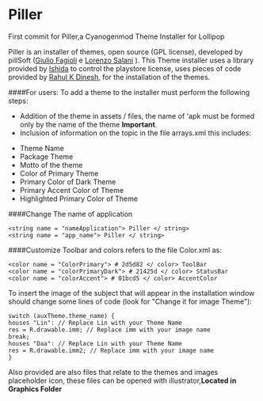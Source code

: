 # Piller
First commit for Piller,a Cyanogenmod Theme Installer for Lollipop

Piller is an installer of themes, open source (GPL license), developed by pillSoft ([Giulio Fagioli](http://goo.gl/eBEyMb) e [Lorenzo Salani](http://goo.gl/zARfDu) ).
This Theme installer uses a library provided by [Ishida](https://github.com/ishida/android-easy-lvl) to control the playstore license, uses pieces of code provided by [Rahul K Dinesh](https://github.com/b16h22/Theme-Installer), for the installation of the themes.

####For users:
To add a theme to the installer must perform the following steps:
- Addition of the theme in assets / files, the name of 'apk must be formed only by the name of the theme **Important**.
- Inclusion of information on the topic in the file arrays.xml this includes:
* Theme Name
* Package Theme
* Motto of the theme
* Color of Primary Theme
* Primary Color of Dark Theme
* Primary Accent Color of Theme
* Highlighted Primary Color of Theme

####Change The name of application
```
<string name = "nameApplication"> Piller </ string>
<string name = "app_name"> Piller </ string>
```

####Customize Toolbar and colors refers to the file Color.xml as:
```
<color name = "ColorPrimary"> # 2d5d82 </ color> ToolBar
<color name = "colorPrimaryDark"> # 21425d </ color> StatusBar
<color name = "colorAccent"> # 01bcd5 </ color> AccentColor
```

To insert the image of the subject that will appear in the installation window should change some lines of code (look for "Change it for image Theme"):
```
switch (auxTheme.theme_name) {
houses "Lin": // Replace Lin with your Theme Name
res = R.drawable.imm; // Replace imm with your image name
break;
houses "Daa": // Replace Lin with your Theme Name
res = R.drawable.imm2; // Replace imm with your image name
}
```

Also provided are also files that relate to the themes and images placeholder icon, these files can be opened with illustrator,**Located in Graphics Folder**

